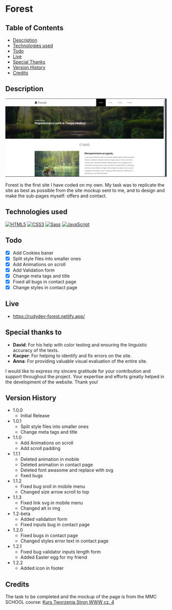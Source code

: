 # Forest

## Table of Contents

- [Description](#description)
- [Technologies used](#technologies-used)
- [Todo](#todo)
- [Live](#live)
- [Special Thanks](#special-thanks-to)
- [Version History](#version-history)
- [Credits](#credits)

## Description

![product-screenshot]

Forest is the first site I have coded on my own. My task was to replicate the site as best as possible from the site mockup sent to me, and to design and make the sub-pages myself: offers and contact.

## Technologies used

<a href="https://developer.mozilla.org/en-US/docs/Glossary/HTML5" target="_blank" rel="noreferrer"><img src="https://raw.githubusercontent.com/danielcranney/readme-generator/main/public/icons/skills/html5-colored.svg" width="36" height="36" alt="HTML5" /></a>
<a href="https://www.w3.org/TR/CSS/#css" target="_blank" rel="noreferrer"><img src="https://raw.githubusercontent.com/danielcranney/readme-generator/main/public/icons/skills/css3-colored.svg" width="36" height="36" alt="CSS3" /></a>
<a href="https://sass-lang.com/" target="_blank" rel="noreferrer"><img src="https://raw.githubusercontent.com/danielcranney/readme-generator/main/public/icons/skills/sass-colored.svg" width="36" height="36" alt="Sass" /></a>
<a href="https://developer.mozilla.org/en-US/docs/Web/JavaScript" target="_blank" rel="noreferrer"><img src="https://raw.githubusercontent.com/danielcranney/readme-generator/main/public/icons/skills/javascript-colored.svg" width="36" height="36" alt="JavaScript" /></a>

## Todo

- [x] Add Cookies baner
- [x] Split style files into smaller ones
- [x] Add Animations on scroll
- [x] Add Validation form
- [x] Change meta tags and title
- [x] Fixed all bugs in contact page
- [x] Change styles in contact page

## Live

- https://rudydev-forest.netlify.app/

## Special thanks to

- **David**: For his help with color testing and ensuring the linguistic accuracy of the texts.
- **Kacper**: For helping to identify and fix errors on the site.
- **Anna**: For providing valuable visual evaluation of the entire site.

I would like to express my sincere gratitude for your contribution and support throughout the project. Your expertise and efforts greatly helped in the development of the website. Thank you!
## Version History

- 1.0.0
  - Initial Release
- 1.0.1
  - Split style files into smaller ones
  - Change meta tags and title
- 1.1.0
  - Add Animations on scroll
  - Add scroll padding
- 1.1.1
  - Deleted animation in mobile
  - Deleted animation in contact page
  - Deleted font awasome and replace with svg
  - fixed bugs
- 1.1.2
  - Fixed bug sroll in mobile menu
  - Changed size arrow scroll to top
- 1.1.3
  - Fixed link svg in mobile menu
  - Changed alt in img
- 1.2-beta
  - Added validation form
  - Fixed inputs bug in contact page
- 1.2.0
  - Fixed bugs in contact page
  - Changed styles error text in contact page
- 1.2.1
  - Fixed bug validator inputs length form
  - Added Easter egg for my friend
- 1.2.2
  - Added icon in footer
## Credits

The task to be completed and the mockup of the page is from the MMC SCHOOL course: [Kurs Tworzenia Stron WWW cz. 4](https://mmcschool.teachable.com/p/kurs-tworzenia-stron-www-cz-4)

[product-screenshot]: dist/img/img.png
